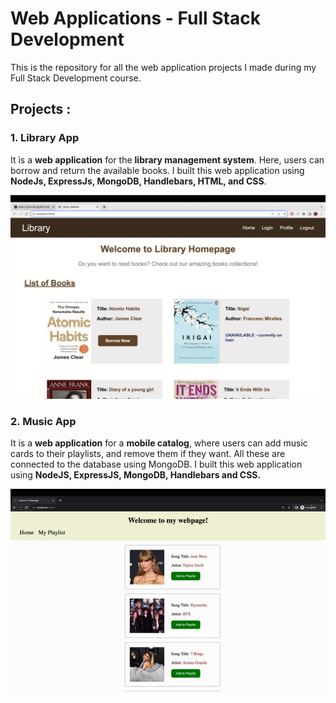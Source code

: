 # Web Applications - Full Stack Development

This is the repository for all the web application projects I made during my Full Stack Development course.

## Projects :
### 1. Library App 
It is a **web application** for the **library management system**. Here, users can borrow and return the available books.
I built this web application using **NodeJs, ExpressJs, MongoDB, Handlebars, HTML, and CSS**.

![](https://github.com/Pabitapun23/gbc-full-stack-dev/blob/main/LIBRARY_Pabita/LIBRARY_Pabita/public/images/books/Library%20web-app.gif)


### 2. Music App
It is a **web application** for a **mobile catalog**, where users can add music cards to their playlists, and remove them if they want. All these are connected to the database using MongoDB. 
I built this web application using **NodeJS, ExpressJS, MongoDB, Handlebars and CSS.**

![](https://github.com/Pabitapun23/gbc-full-stack-dev/blob/main/Assignment-01/Music-app-gif.gif)
